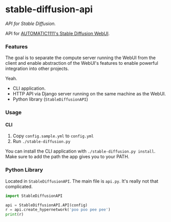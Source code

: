 # stable-diffusion-api

_API for Stable Diffusion._

API for [AUTOMATIC1111's Stable Diffusion WebUI](https://github.com/AUTOMATIC1111/stable-diffusion-webui).

### Features

The goal is to separate the compute server running the WebUI from the client and enable abstraction of the WebUI's features to enable powerful integration into other projects.

Yeah.

* CLI application.
* HTTP API via Django server running on the same machine as the WebUI.
* Python library (`StableDiffusionAPI`)

### Usage

#### CLI

1. Copy `config.sample.yml` to `config.yml`
2. Run `./stable-diffusion.py`

You can install the CLI application with `./stable-diffusion.py install`. Make sure to add the path the app gives you to your PATH.

### Python Library

Located in `StableDiffusionAPI`. The main file is `api.py`. It's really not that complicated.

```python
import StableDiffusionAPI

api = StableDiffusionAPI.API(config)
r = api.create_hypernetwork('poo poo pee pee')
print(r)
```